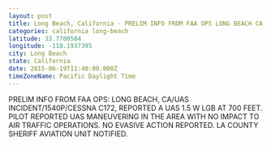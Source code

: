```yaml
---
layout: post
title: Long Beach, California - PRELIM INFO FROM FAA OPS LONG BEACH CA UAS INCIDENT 1540P CESSNA C172 REPORTED A
categories: california long-beach
latitude: 33.7700504
longitude: -118.1937395
city: Long Beach
state: California
date: 2015-06-19T11:40:00.000Z
timeZoneName: Pacific Daylight Time
---
```


PRELIM INFO FROM FAA OPS: LONG BEACH, CA/UAS INCIDENT/1540P/CESSNA C172, REPORTED A UAS 1.5 W LGB AT 700 FEET. PILOT REPORTED UAS MANEUVERING IN THE AREA WITH NO IMPACT TO AIR TRAFFIC OPERATIONS. NO EVASIVE ACTION REPORTED. LA COUNTY SHERIFF AVIATION UNIT NOTIFIED. 